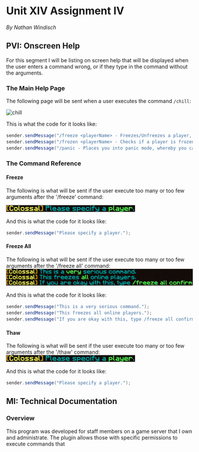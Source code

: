 # Unit XIV Assignment IV
*By Nathan Windisch*

## PVI: Onscreen Help
For this segment I will be listing on screen help that will be displayed when the user enters a command wrong, or if they type in the command without the arguments.

### The Main Help Page
The following page will be sent when a user executes the command `/chill`:

![chill](chill.png)

This is what the code for it looks like:

```java
sender.sendMessage("/freeze <playerName> - Freezes/Unfreezes a player, used as a toggle. chill.freeze");
sender.sendMessage("/frozen <playerName> - Checks if a player is frozen. chill.frozen");
sender.sendMessage("/panic - Places you into panic mode, whereby you cannot be unfrozen. chill.panic");
```

### The Command Reference
#### Freeze
The following is what will be sent if the user execute too many or too few arguments after the '/freeze' command:

![freeze command](pics/freeze.png)

And this is what the code for it looks like:

```java
sender.sendMessage("Please specify a player.");
```

#### Freeze All
The following is what will be sent if the user execute too many or too few arguments after the '/freeze all' command:
![freeze all command](pics/freezeall.png)

And this is what the code for it looks like:

```java
sender.sendMessage("This is a very serious command.");
sender.sendMessage("This freezes all online players.");
sender.sendMessage("If you are okay with this, type /freeze all confirm");
```

#### Thaw
The following is what will be sent if the user execute too many or too few arguments after the '/thaw' command:
![thaw command](pics/thaw.png)

And this is what the code for it looks like:

```java
sender.sendMessage("Please specify a player.");
```

<div style="page-break-after: always"></div>

## MI: Technical Documentation
### Overview
This program was developed for staff members on a game server that I own and administrate. The plugin allows those with specific permissions to execute commands that 
